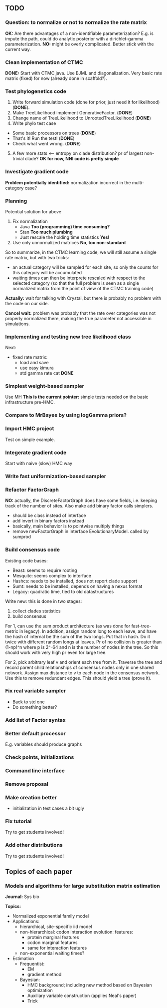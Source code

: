 TODO
----

### Question: to normalize or not to normalize the rate matrix

**OK:** Are there advantages of a non-identifiable parameterization? E.g. is impute the path, could do analytic posterior with a dirichlet-gamma parameterization. **NO:** might be overly complicated. Better stick with the current way.

### Clean implementation of CTMC

**DONE:** Start with CTMC.java. Use EJML and diagonalization. Very basic rate matrix (fixed) for now (already done in scaffold?). 

### Test phylogenetics code

1. Write forward simulation code (done for prior, just need it for likelihood) (**DONE**). 
2. Make TreeLikelihood implement GenerativeFactor. (**DONE**)
3. Change name of TreeLikelihood to UnrootedTreeLikelihood (**DONE**)
4. Write phylo test case
  - Some basic processors on trees (**DONE**)
  - That's it! Run the test! (**DONE**)
  - Check what went wrong. (**DONE**)
5. A few more stats  <-- entropy on clade distribution? pr of largest non-trivial clade?
**OK for now, NNI code is pretty simple**

### Investigate gradient code

**Problem potentially identified:** normalization incorrect in the multi-category case? 

### Planning

Potential solution for above 

1. Fix normalization
   - Java **Too (programming) time consuming?**
   - Stan **Too much plumbing**
   - Just rescale the holding time statistics **Yes!**
2. Use only unnormalized matrices **No, too non-standard**

So to summarize, in the CTMC learning code, we will still assume a single rate matrix, but with two tricks:

- an actual category will be sampled for each site, so only the counts for this category will be accumulated
- waiting times can then be interprete rescaled with respect to the selected category (so that the full problem is seen as a single normalized matrix from the point of view of the CTMC training code)

**Actually:** wait for talking with Crystal, but there is probably no problem with the code on our side. 

**Cancel wait:** problem was probably that the rate over categories was not properly normalized there, making the true parameter not accessible in simulations.

### Implementing and testing new tree likelihood class

Next: 
- fixed rate matrix:
  - load and save
  - use easy kimura
  - std gamma rate cat **DONE**

### Simplest weight-based sampler

Use MH **This is the current pointer:** simple tests needed on the basic infrastructure pre-HMC.

### Compare to MrBayes by using logGamma priors?

### Import HMC project

Test on simple example.

### Integerate gradient code

Start with naive (slow) HMC way

### Write fast uniformization-based sampler


### Refactor FactorGraph

**NO:** actually, the DiscreteFactorGraph does have some fields, i.e. keeping track of the number of sites. Also make add binary factor calls simplers.
 
- should be class instead of interface
- add invert in binary factors instead
- basically, main behavior is to pointwise multiply things
- remove newFactorGraph in interface EvolutionaryModel. called by sumprod


### Build consensus code

Existing code bases:

- Beast: seems to require rooting
- Mesquite: seems complex to interface
- Hashcs: needs to be installed, does not report clade support
- Sumt: needs to be installed, depends on having a nexus format
- Legacy: quadratic time, tied to old datastructures

Write new: this is done in two stages:

1. collect clades statistics
2. build consensus

For 1, can use the sum product architecture (as was done for fast-tree-metric in legacy). In addition, assign random long to each leave, and have the hash of internal be the sum of the two longs. Put that in hash. Do it twice with different random longs at leaves. Pr of no collision is greater than (1-np)^n where p is 2^-64 and n is the number of nodes in the tree. So this should work with very high pr even for large tree. 

For 2, pick arbitrary leaf v and orient each tree from it. Traverse the tree and record parent child relationships of consensus nodes only in one shared network. Assign max distance to v to each node in the consensus network. Use this to remove redundant edges. This should yield a tree (prove it).

### Fix real variable sampler

- Back to std one
- Do something better?

### Add list of Factor syntax

### Better default processor

E.g. variables should produce graphs

### Check points, initializations

### Command line interface

### Remove proposal


### Make creation better

- initialization in test cases a bit ugly

### Fix tutorial

Try to get students involved!

### Add other distributions

Try to get students involved!


Topics of each paper
--------------------

### Models and algorithms for large substitution matrix estimation

**Journal:** Sys bio

**Topics:**

- Normalized exponential family model
- Applications: 
  - hierarchical, site-specific iid model
  - non-hierarchical: codon interaction evolution: features:
    - protein marginal features
    - codon marginal features
    - same for interaction features
  - non-exponential waiting times?
- Estimation
  - Frequentist: 
    - EM
    - gradient method
  - Bayesian:
    - HMC background; including new method based on Bayesian optimization
    - Auxiliary variable construction (applies Neal's paper)
    - Trick
